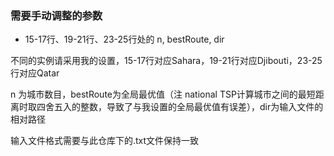 ### 需要手动调整的参数

* 15-17行、19-21行、23-25行处的 n, bestRoute, dir 

不同的实例请采用我的设置，15-17行对应Sahara，19-21行对应Djibouti，23-25行对应Qatar

n 为城市数目，bestRoute为全局最优值（注 national TSP计算城市之间的最短距离时取四舍五入的整数，导致了与我设置的全局最优值有误差），dir为输入文件的相对路径

输入文件格式需要与此仓库下的.txt文件保持一致
